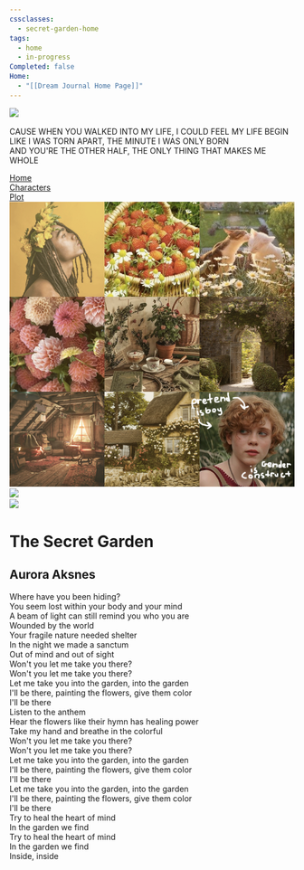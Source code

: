 ```yaml
---
cssclasses:
  - secret-garden-home
tags:
  - home
  - in-progress
Completed: false
Home:
  - "[[Dream Journal Home Page]]"
---
```

<div class="side-bar">
	<div class="sidebar-wreath">
		<img src="C:\Users\regin\OneDrive\Dream Journal\01 Dream Journal\Dreams\03 The Secret Garden\00 Images\Main Page\wreath.png">
		<div class="wreath-background"></div>
	</div>
	<div class="sidebar-blurb"> 
		<p> CAUSE WHEN YOU WALKED INTO MY LIFE, I COULD FEEL MY LIFE BEGIN <br> LIKE I WAS TORN APART, THE MINUTE I WAS ONLY BORN <br> AND YOU'RE THE OTHER HALF, THE ONLY THING THAT MAKES ME WHOLE </p>
	</div>
	<div class="sidebar-buttons">
		<div class="nav-item"><a href="Dream Journal Home Page" class="internal-link" >Home</a></div>
		<div class="nav-item"><a href="𝚓𝚞𝚗𝚎" class="internal-link" >Characters</a></div>
		<div class="nav-item"><a href="Dream Journal Home Page" class="internal-link" >Plot</a></div>
	</div>
	<div class="sidebar-moodboard">
		<img src="https://raw.githubusercontent.com/lunaria79/Jackalupes-Corner/main/01%20Dream%20Journal/Dreams/03%20The%20Secret%20Garden/00%20Images/Main%20Page/secret%20garden.png?token=GHSAT0AAAAAACTLK7PPGKY5ZYCZBENAAT26ZTOC7ZQ">
	</div>
</div>

<div class="page">
	<div class="poem-grid">
		  <div class="vine-1"><img src="C:\Users\regin\OneDrive\Dream Journal\01 Dream Journal\Dreams\03 The Secret Garden\00 Images\Main Page\vines.png"></div>
		  <div class="vine-2"><img src="C:\Users\regin\OneDrive\Dream Journal\01 Dream Journal\Dreams\03 The Secret Garden\00 Images\Main Page\vines.png"></div>
		  <div class="poem">
			<h1>The Secret Garden</h1>
			<h2> Aurora Aksnes </h2>
			<p> 
				<span> Where have you been hiding? </span>
				<br> <span> You seem lost within your body and your mind </span>
				<br> <span> A beam of light can still remind you who you are </span>
				<br> <span> Wounded by the world </span>
				<br> <span> Your fragile nature needed shelter </span>
				<br> <span> In the night we made a sanctum </span>
				<br> <span> Out of mind and out of sight </span>
				<br> <span> Won't you let me take you there? </span>
				<br> <span> Won't you let me take you there? </span>
				<br> <span> Let me take you into the garden, into the garden </span>
				<br> <span> I'll be there, painting the flowers, give them color </span>
				<br> <span> I'll be there </span>
				<br> <span> Listen to the anthem </span>
				<br> <span> Hear the flowers like their hymn has healing power </span>
				<br> <span> Take my hand and breathe in the colorful </span>
				<br> <span> Won't you let me take you there? </span>
				<br> <span> Won't you let me take you there? </span>
				<br> <span> Let me take you into the garden, into the garden </span>
				<br> <span> I'll be there, painting the flowers, give them color </span>
				<br> <span> I'll be there </span>
				<br> <span> Let me take you into the garden, into the garden </span>
				<br> <span> I'll be there, painting the flowers, give them color </span>
				<br> <span> I'll be there </span>
				<br> <span> Try to heal the heart of mind </span>
				<br> <span> In the garden we find </span>
				<br> <span> Try to heal the heart of mind </span>
				<br> <span> In the garden we find </span>
				<br> <span> Inside, inside </span>
			</p>
		  </div>
	</div>
</div>
